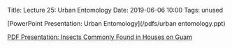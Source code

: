 Title: Lecture 25: Urban Entomology
Date: 2019-06-06 10:00
Tags: unused


[PowerPoint Presentation: Urban Entomology](/pdfs/urban entomology.ppt)

[PDF Presentation: Insects Commonly Found in Houses on Guam](/pdfs/indoor_insects.pdf)
